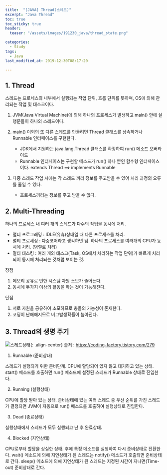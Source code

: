 ```yaml
---
title:  "[JAVA] Thread(스레드)"
excerpt: "Java Thread"
toc: true
toc_sticky: true
header:
  teaser: "/assets/images/191230_java/thread_state.png"

categories:
  - Study
tags:
  - Java
last_modified_at: 2019-12-30T08:17:20

---
```


## 1. Thread

 스레드는 프로세스의 내부에서 실행되는 작업 단위, 흐름 단위를 뜻하며, OS에 의해 관리되는 작업 및 태스크이다.

 1. JVM(Java Virtual Machine)에 의해 하나의 프로세스가 발생하고 main() 안에 실행문들이 하나의 스레드이다.

 2. main() 이외의 또 다른 스레드를 만들려면 Thread 클래스를 상속하거나 Runnable 인터페이스를 구현한다. 
    * JDK에서 지원하는 java.lang.Thread 클래스를 확장하여 run() 메소드 오버라이드
    * Runnable 인터페이스는 구현할 메소드가 run() 하나 뿐인 함수형 인터페이스이다.
      extends Thread ==> implements Runnable
  
 3. 다중 스레드 작업 시에는 각 스레드 끼리 정보를 주고받을 수 있어 처리 과정의 오류를 줄일 수 있다.
    * 프로세스끼리는 정보를 주고 받을 수 없다.

## 2. Multi-Threading

 하나의 프로세스 내 여러 개의 스레드가 다수의 작업을 동시에 처리.

  * 멀티 프로그래밍 : IDLE(유휴)상태일 때 다른 프로세스를 처리.
  * 멀티 프로세싱 : 다중코어라고 생각하면 됨. 하나의 프로세스를 여러개의 CPU가 동시에 처리. (병렬로 처리)
  * 멀티 태스킹 : 여러 개의 태스크(Task, OS에서 처리하는 작업 단위)가 빠르게 처리되어 동시에 처리되는 것처럼 보이는 것.

 장점
  1. 메모리 공유로 인한 시스템 자원 소모가 줄어든다.
  2. 동시에 두가지 이상의 활동을 하는 것이 가능해진다.

 단점
  1. 서로 자원을 공유하여 소모하므로 충돌의 가능성이 존재한다.
  2. 코딩이 난해해지므로 버그발생확률이 높아진다.

## 3. Thread의 생명 주기

![스레드상태](https://yeollog.github.io/assets/images/191230_java/thread_state.png "스레드상태"){: .align-center}
출처 : <https://coding-factory.tistory.com/279>

  1. Runnable (준비상태)

  스레드가 실행되기 위한 준비단계. CPU에 할당되어 있지 않고 대기하고 있는 상태.
  start() 메소드를 호출하면 run() 메소드에 설정된 스레드가 Runnable 상태로 진입한다.

  2. Running (실행상태)
  
  CPU에 할당 받아 있는 상태. 준비상태에 있는 여러 스레드 중 우선 순위를 가진 스레드가 결정되면
  JVM이 자동으로 run() 메소드를 호출하여 실행상태로 진입한다.

  3. Dead (종료상태)
  
  실행상태에서 스레드가 모두 실행되고 난 후 완료상태.

  4. Blocked (지연상태)
  
  CPU로부터 할당을 상실한 상태. 후에 특정 메소드를 실행하여 다시 준비상태로 전환한다.
  wait() 메소드에 의해 지연상태가 된 스레드는 notify() 메소드가 호출되면 준비상태로 간다.
  sleep() 메소드에 의해 지연상태가 된 스레드는 지정된 시간이 지나면(Time-out) 준비상태로 간다.